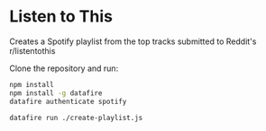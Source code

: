 # Listen to This
Creates a Spotify playlist from the top tracks submitted to Reddit's r/listentothis

Clone the repository and run:
```bash
npm install
npm install -g datafire
datafire authenticate spotify

datafire run ./create-playlist.js
```
